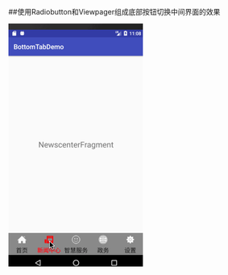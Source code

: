 
##使用Radiobutton和Viewpager组成底部按钮切换中间界面的效果


![image1](https://github.com/changpioneer/RadioButton_Viewpager/blob/master/images/radiobutton_viewpager.gif)
